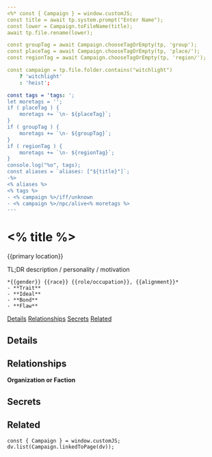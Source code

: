 ```yaml
---
<%* const { Campaign } = window.customJS;
const title = await tp.system.prompt("Enter Name");
const lower = Campaign.toFileName(title);
await tp.file.rename(lower);

const groupTag = await Campaign.chooseTagOrEmpty(tp, 'group');
const placeTag = await Campaign.chooseTagOrEmpty(tp, 'place/');
const regionTag = await Campaign.chooseTagOrEmpty(tp, 'region/');

const campaign = tp.file.folder.contains("witchlight")
    ? 'witchlight'
    : 'heist';

const tags = 'tags: ';
let moretags = '';
if ( placeTag ) {
    moretags += `\n- ${placeTag}`;
}
if ( groupTag ) {
    moretags += `\n- ${groupTag}`;
}
if ( regionTag ) {
    moretags += `\n- ${regionTag}`;
}
console.log("%o", tags);
const aliases = `aliases: ["${title}"]`;
-%>
<% aliases %>
<% tags %>
- <% campaign %>/iff/unknown
- <% campaign %>/npc/alive<% moretags %>
---
```

# <% title %>
<span class="subhead">{{primary location}}</span>

TL;DR description / personality / motivation



```ad-npc
*{{gender}} {{race}} {{role/occupation}}, {{alignment}}*  
- **Trait**
- **Ideal**
- **Bond**
- **Flaw**
```

<span class="nav">[Details](#Details) [Relationships](#Relationships) [Secrets](#Secrets) [Related](#Related)</span>

## Details


## Relationships

**Organization or Faction**

## Secrets

## Related

```dataviewjs
const { Campaign } = window.customJS;
dv.list(Campaign.linkedToPage(dv));
```
